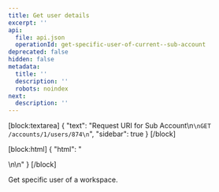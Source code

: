 ```yaml
---
title: Get user details
excerpt: ''
api:
  file: api.json
  operationId: get-specific-user-of-current--sub-account
deprecated: false
hidden: false
metadata:
  title: ''
  description: ''
  robots: noindex
next:
  description: ''
---
```

[block:textarea]
{
  "text": "Request URI for Sub Account\n```\nGET /accounts/1/users/874\n```",
  "sidebar": true
}
[/block]


[block:html]
{
  "html": "<div></div>\n\n<style></style>"
}
[/block]

Get specific user of a workspace.